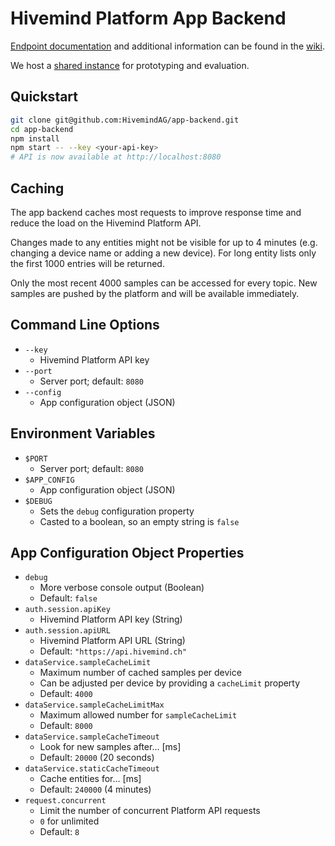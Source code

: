 # Hivemind Platform App Backend

[Endpoint documentation](https://github.com/HivemindAG/app-backend/wiki/Endpoints) and additional information can be found in the [wiki](https://github.com/HivemindAG/app-backend/wiki).

We host a [shared instance](https://github.com/HivemindAG/app-backend/wiki/Shared-Instance) for prototyping and evaluation.

## Quickstart


```bash
git clone git@github.com:HivemindAG/app-backend.git
cd app-backend
npm install
npm start -- --key <your-api-key>
# API is now available at http://localhost:8080
```

## Caching

The app backend caches most requests to improve response time and reduce the load on the Hivemind Platform API.

Changes made to any entities might not be visible for up to 4 minutes (e.g. changing a device name or adding a new device). For long entity lists only the first 1000 entries will be returned.

Only the most recent 4000 samples can be accessed for every topic. New samples are pushed by the platform and will be available immediately.

## Command Line Options

* `--key`
  * Hivemind Platform API key
* `--port`
  * Server port; default: `8080`
* `--config`
  * App configuration object (JSON)

## Environment Variables

* `$PORT`
  * Server port; default: `8080`
* `$APP_CONFIG`
  * App configuration object (JSON)
* `$DEBUG`
  * Sets the `debug` configuration property
  * Casted to a boolean, so an empty string is `false`

## App Configuration Object Properties

* `debug`
  * More verbose console output (Boolean)
  * Default: `false`
* `auth.session.apiKey`
  * Hivemind Platform API key (String)
* `auth.session.apiURL`
  * Hivemind Platform API URL (String)
  * Default: `"https://api.hivemind.ch"`
* `dataService.sampleCacheLimit`
  * Maximum number of cached samples per device
  * Can be adjusted per device by providing a `cacheLimit` property
  * Default: `4000`
* `dataService.sampleCacheLimitMax`
  * Maximum allowed number for `sampleCacheLimit`
  * Default: `8000`
* `dataService.sampleCacheTimeout`
  * Look for new samples after… [ms]
  * Default: `20000` (20 seconds)
* `dataService.staticCacheTimeout`
  * Cache entities for… [ms]
  * Default: `240000` (4 minutes)
* `request.concurrent`
  * Limit the number of concurrent Platform API requests
  * `0` for unlimited
  * Default: `8`
